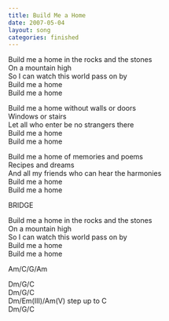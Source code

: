 ```yaml
---
title: Build Me a Home
date: 2007-05-04
layout: song
categories: finished
---
```

Build me a home in the rocks and the stones  
On a mountain high  
So I can watch this world pass on by  
Build me a home  
Build me a home

Build me a home without walls or doors  
Windows or stairs  
Let all who enter be no strangers there  
Build me a home  
Build me a home

Build me a home of memories and poems  
Recipes and dreams  
And all my friends who can hear the harmonies  
Build me a home  
Build me a home

<div class="chorus">BRIDGE</div>

Build me a home in the rocks and the stones  
On a mountain high  
So I can watch this world pass on by  
Build me a home  
Build me a home

<div class="chords">
Am/C/G/Am  

Dm/G/C  
Dm/G/C  
Dm/Em(III)/Am(V) step up to C  
Dm/G/C</div>
